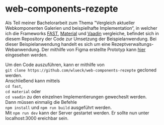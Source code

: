 # web-components-rezepte

Als Teil meiner Bachelorarbeit zum Thema "Vergleich aktueller Webkomponenten Galerien und beispielhafte
Implementation“, in welcher ich die Frameworks [FAST](https://www.fast.design), [Material](https://material.io/) und [Vaadin](https://www.https://vaadin.com/) vergleiche, befindet sich in diesem Repository der Code zur Umsetzung der Beispielanwendung. 
Bei dieser Beispielanwendung handelt es sich um eine Rezeptverwaltungs-Webanwendung. 
Der mithilfe von Figma erstellte Prototyp kann [hier](https://www.figma.com/proto/tnYH105UDdyivUP1LLwUyX/Rezepte?node-id=280%3A539&scaling=scale-down&page-id=0%3A1&starting-point-node-id=280%3A539) eingesehen werden.

Um den Code auszuführen, kann er mithilfe von <br>
```git clone https://github.com/wlueck/web-components-rezepte``` gecloned werden.<br>
Anschließend kann mittels <br>
```cd fast```, <br>
```cd material``` oder <br>
```cd vaadin``` zu den einzelnen Implementierungen gewecheslt werden. <br>
Dann müssen einmalig die Befehle<br>
```npm install``` und ```npm run build``` ausgeführt werden. <br>
Mit ```npm run dev``` kann der Server gestartet werden. Er sollte nun unter localhost:3000 ereichbar sein. <br>

